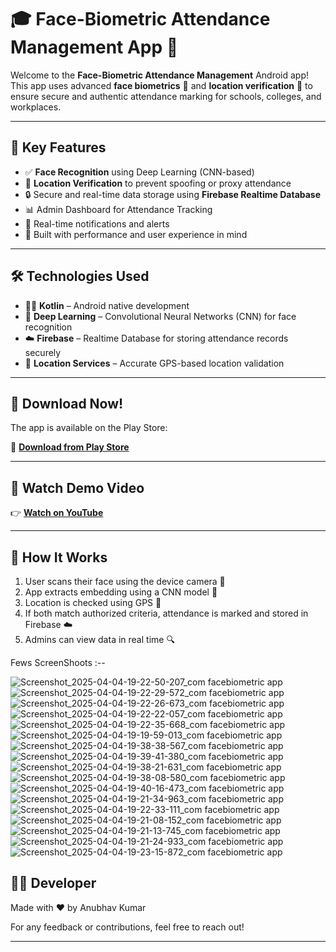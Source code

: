 # 🎓 Face-Biometric Attendance Management App 📱

Welcome to the **Face-Biometric Attendance Management** Android app! This app uses advanced **face biometrics** 🧠 and **location verification** 📍 to ensure secure and authentic attendance marking for schools, colleges, and workplaces.

---

## 🚀 Key Features

- ✅ **Face Recognition** using Deep Learning (CNN-based)
- 📍 **Location Verification** to prevent spoofing or proxy attendance
- 🔒 Secure and real-time data storage using **Firebase Realtime Database**
- 📊 Admin Dashboard for Attendance Tracking
- 🔔 Real-time notifications and alerts
- 🎯 Built with performance and user experience in mind

---

## 🛠️ Technologies Used

- 🧑‍💻 **Kotlin** – Android native development
- 🤖 **Deep Learning** – Convolutional Neural Networks (CNN) for face recognition
- ☁️ **Firebase** – Realtime Database for storing attendance records securely
- 📍 **Location Services** – Accurate GPS-based location validation

---

## 📲 Download Now!

The app is available on the Play Store:

🔗 [**Download from Play Store**](https://play.google.com/store/apps/details?id=com.facebiometric.app)

---

## 🎥 Watch Demo Video

👉 [**Watch on YouTube**](https://youtube.com/shorts/AjmMMfvTvzw?si=0_zgraIMwt_bXH2i)

---

## 🧠 How It Works

1. User scans their face using the device camera 🤳
2. App extracts embedding using a CNN model 🧠
3. Location is checked using GPS 📍
4. If both match authorized criteria, attendance is marked and stored in Firebase ☁️
5. Admins can view data in real time 🔍

 Fews ScreenShoots :-- 
  

![Screenshot_2025-04-04-19-22-50-207_com facebiometric app](https://github.com/user-attachments/assets/655374fa-1db2-4727-93dc-70d3ff0f094d)
![Screenshot_2025-04-04-19-22-29-572_com facebiometric app](https://github.com/user-attachments/assets/44439508-0749-47ef-acca-3bbdc8e58c03)
![Screenshot_2025-04-04-19-22-26-673_com facebiometric app](https://github.com/user-attachments/assets/f8163910-b684-40d4-b5d3-c2033fb895a8)
![Screenshot_2025-04-04-19-22-22-057_com facebiometric app](https://github.com/user-attachments/assets/5fe05a0a-6bc2-44a2-8517-c9457027fa7b)
![Screenshot_2025-04-04-19-22-35-668_com facebiometric app](https://github.com/user-attachments/assets/516a3f0b-0e13-42bf-9f52-a0d0c3f08e15)
![Screenshot_2025-04-04-19-19-59-013_com facebiometric app](https://github.com/user-attachments/assets/4a6f20e1-be89-472b-85f5-590abb5247cc)
![Screenshot_2025-04-04-19-38-38-567_com facebiometric app](https://github.com/user-attachments/assets/9e23055b-7d04-4b66-acd2-d14ff713aba8)
![Screenshot_2025-04-04-19-39-41-380_com facebiometric app](https://github.com/user-attachments/assets/e6b53a07-2f25-491a-9cd3-84ce058c9a98)
![Screenshot_2025-04-04-19-38-21-631_com facebiometric app](https://github.com/user-attachments/assets/d8faa8d0-0465-4771-85bf-c6b607661adf)
![Screenshot_2025-04-04-19-38-08-580_com facebiometric app](https://github.com/user-attachments/assets/51b74772-fb7d-43ad-9f69-aeee34b013a6)
![Screenshot_2025-04-04-19-40-16-473_com facebiometric app](https://github.com/user-attachments/assets/ea46256a-cdfa-4255-9aad-4060d9f70d21)
![Screenshot_2025-04-04-19-21-34-963_com facebiometric app](https://github.com/user-attachments/assets/e35bcd83-58f2-49d6-8188-ad0b56dc2cad)
![Screenshot_2025-04-04-19-22-33-111_com facebiometric app](https://github.com/user-attachments/assets/5db44c19-ff41-4797-a689-37106c59d263)
![Screenshot_2025-04-04-19-21-08-152_com facebiometric app](https://github.com/user-attachments/assets/dc77de07-243b-425c-9e3a-0e145da3dc72)
![Screenshot_2025-04-04-19-21-13-745_com facebiometric app](https://github.com/user-attachments/assets/c9665a3b-cafc-4f68-b9a4-c94712e5d472)
![Screenshot_2025-04-04-19-21-24-933_com facebiometric app](https://github.com/user-attachments/assets/b82861ee-b94d-4862-9d44-e672b28d31a2)
![Screenshot_2025-04-04-19-23-15-872_com facebiometric app](https://github.com/user-attachments/assets/67cbd5eb-5ee3-4ff1-9ffa-9cb03b3f2cba)

## 👨‍💻 Developer

Made with ❤️ by Anubhav Kumar

For any feedback or contributions, feel free to reach out!

---


